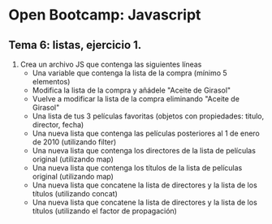 # Open Bootcamp: Javascript

## Tema 6: listas, ejercicio 1.

1. Crea un archivo JS que contenga las siguientes líneas
   - Una variable que contenga la lista de la compra (mínimo 5 elementos)
   - Modifica la lista de la compra y añádele "Aceite de Girasol"
   - Vuelve a modificar la lista de la compra eliminando "Aceite de Girasol"
   - Una lista de tus 3 películas favoritas (objetos con propiedades: titulo, director, fecha)
   - Una nueva lista que contenga las películas posteriores al 1 de enero de 2010 (utilizando filter)
   - Una nueva lista que contenga los directores de la lista de películas original (utilizando map)
   - Una nueva lista que contenga los títulos de la lista de películas original (utilizando map)
   - Una nueva lista que concatene la lista de directores y la lista de los títulos (utilizando concat)
   - Una nueva lista que concatene la lista de directores y la lista de los títulos (utilizando el factor de propagación)
